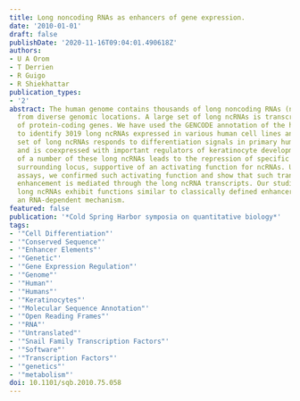 ```yaml
---
title: Long noncoding RNAs as enhancers of gene expression.
date: '2010-01-01'
draft: false
publishDate: '2020-11-16T09:04:01.490618Z'
authors:
- U A Orom
- T Derrien
- R Guigo
- R Shiekhattar
publication_types:
- '2'
abstract: The human genome contains thousands of long noncoding RNAs (ncRNAs) transcribed
  from diverse genomic locations. A large set of long ncRNAs is transcribed independent
  of protein-coding genes. We have used the GENCODE annotation of the human genome
  to identify 3019 long ncRNAs expressed in various human cell lines and tissue. This
  set of long ncRNAs responds to differentiation signals in primary human keratinocytes
  and is coexpressed with important regulators of keratinocyte development. Depletion
  of a number of these long ncRNAs leads to the repression of specific genes in their
  surrounding locus, supportive of an activating function for ncRNAs. Using reporter
  assays, we confirmed such activating function and show that such transcriptional
  enhancement is mediated through the long ncRNA transcripts. Our studies show that
  long ncRNAs exhibit functions similar to classically defined enhancers, through
  an RNA-dependent mechanism.
featured: false
publication: '*Cold Spring Harbor symposia on quantitative biology*'
tags:
- '"Cell Differentiation"'
- '"Conserved Sequence"'
- '"Enhancer Elements"'
- '"Genetic"'
- '"Gene Expression Regulation"'
- '"Genome"'
- '"Human"'
- '"Humans"'
- '"Keratinocytes"'
- '"Molecular Sequence Annotation"'
- '"Open Reading Frames"'
- '"RNA"'
- '"Untranslated"'
- '"Snail Family Transcription Factors"'
- '"Software"'
- '"Transcription Factors"'
- '"genetics"'
- '"metabolism"'
doi: 10.1101/sqb.2010.75.058
---
```


